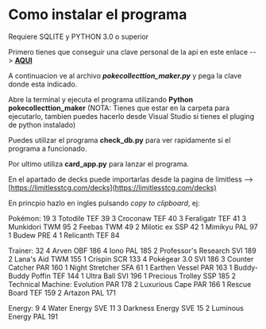 # Como instalar el programa

Requiere SQLITE y PYTHON 3.0 o superior

Primero tienes que conseguir una clave personal de la api en este enlace --> [**AQUI**](https://pokemontcg.io/)

A continuacion ve al archivo ***pokecollecttion_maker.py*** y pega la clave donde esta indicado.

Abre la terminal y ejecuta el programa utilizando **Python pokecollecttion_maker** (NOTA:  Tienes que estar en la carpeta para ejecutarlo, tambien puedes hacerlo desde Visual Studio si tienes el pluging de python instalado)

Puedes utilizar el programa **check_db.py** para ver rapidamente si el programa a funcionado.

Por ultimo utiliza **card_app.py** para lanzar el programa. 

En el apartado de decks puede importarlas desde la pagina de limitless --> [https://limitlesstcg.com/decks](https://limitlesstcg.com/decks)

En princpio hazlo en ingles pulsando *copy to clipboard*, ej:

Pokémon: 19
3 Totodile TEF 39
3 Croconaw TEF 40
3 Feraligatr TEF 41
3 Munkidori TWM 95
2 Feebas TWM 49
2 Milotic ex SSP 42
1 Mimikyu PAL 97
1 Budew PRE 4
1 Relicanth TEF 84

Trainer: 32
4 Arven OBF 186
4 Iono PAL 185
2 Professor's Research SVI 189
2 Lana's Aid TWM 155
1 Crispin SCR 133
4 Pokégear 3.0 SVI 186
3 Counter Catcher PAR 160
1 Night Stretcher SFA 61
1 Earthen Vessel PAR 163
1 Buddy-Buddy Poffin TEF 144
1 Ultra Ball SVI 196
1 Precious Trolley SSP 185
2 Technical Machine: Evolution PAR 178
2 Luxurious Cape PAR 166
1 Rescue Board TEF 159
2 Artazon PAL 171

Energy: 9
4 Water Energy SVE 11
3 Darkness Energy SVE 15
2 Luminous Energy PAL 191
